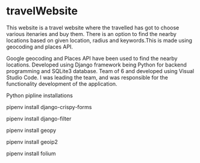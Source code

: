 ﻿# travelWebsite

This website is a travel website where the travelled has got to choose various itenaries and buy them. 
There is an option to find the nearby locations based on given location, radius and keywords.This is made using geocoding and places API.


Google geocoding and Places API have been used to find the nearby locations.
Developed using Django framework being Python for backend programming and SQLite3 database.
Team of 6 and developed using Visual Studio Code.
I was leading the team, and was responsible for the functionality development of the application.

Python pipline installations

pipenv install django-crispy-forms

pipenv install django-filter

pipenv install geopy

pipenv install geoip2

pipenv install folium

